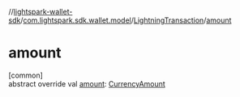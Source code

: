 //[lightspark-wallet-sdk](../../../index.md)/[com.lightspark.sdk.wallet.model](../index.md)/[LightningTransaction](index.md)/[amount](amount.md)

# amount

[common]\
abstract override val [amount](amount.md): [CurrencyAmount](../-currency-amount/index.md)

